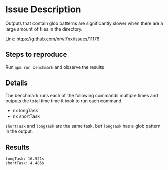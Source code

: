 # Issue Description

Outputs that contain glob patterns are significantly slower when there are a large amount of files in the directory.

Link: https://github.com/nrwl/nx/issues/11176

## Steps to reproduce

Run `npm run benchmark` and observe the results

## Details

The benchmark runs each of the following commands multiple times and outputs the total time time it took to run each command.

- nx longTask
- nx shortTask

`shortTask` and `longTask` are the same task, but `longTask` has a glob pattern in the output.

## Results

```
longTask: 16.521s
shortTask: 4.485s
```
